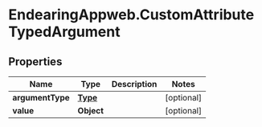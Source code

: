 # EndearingAppweb.CustomAttributeTypedArgument

## Properties
Name | Type | Description | Notes
------------ | ------------- | ------------- | -------------
**argumentType** | [**Type**](Type.md) |  | [optional] 
**value** | **Object** |  | [optional] 
